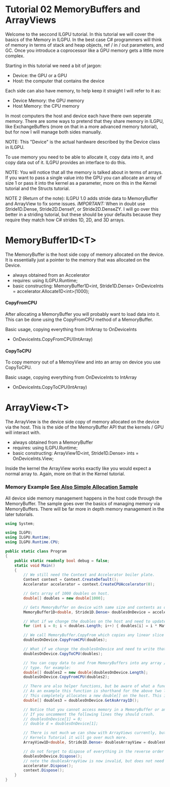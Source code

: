 ﻿---
layout: wiki
---

# Tutorial 02 MemoryBuffers and ArrayViews

Welcome to the seccond ILGPU tutorial. In this tutorial we will cover the basics
 of the Memory in ILGPU. In the best case C# programmers will think of memory 
in terms of stack and heap objects, ref / in / out parameters, and GC. Once you
introduce a coprocessor like a GPU memory gets a little more complex. 

Starting in this tutorial we need a bit of jargon:

* Device: the GPU or a GPU
* Host: the computer that contains the device

Each side can also have memory, to help keep it straight I will refer to it as:

* Device Memory: the GPU memory
* Host Memory: the CPU memory

In most computers the host and device each have there own seperate memory. There are some ways
to pretend that they share memory in ILGPU, like ExchangeBuffers (more on that in a more advanced 
memory tutorial), but for now I will manage both sides manually.

NOTE: This "Device" is the actual hardware described by the Device class in ILGPU.

To use memory you need to be able to allocate it, copy data into it, and copy data out of it.
ILGPU provides an interface to do this. 

NOTE: You will notice that all the memory is talked about in terms of arrays. If you want to pass 
a single value into the GPU you can allocate an array of size 1 or pass it into the kernel as a 
parameter, more on this in the Kernel tutorial and the Structs tutorial.

NOTE 2 (Return of the note): ILGPU 1.0 adds stride data to MemoryBuffer and ArrayView to fix 
some issues. *IMPORTANT:* When in doubt use Stride1D.Dense, Stride2D.DenseY, or Stride2D.DenseZY.
I will go over this better in a striding tutorial, but these should be your defaults because they 
require they match how C# strides 1D, 2D, and 3D arrays.

# MemoryBuffer1D\<T\>
The MemoryBuffer is the host side copy of memory allocated on the device. It is essentially just a 
pointer to the memory that was allocated on the Device.

* always obtained from an Accelerator
* requires: using ILGPU.Runtime;
* basic constructing: MemoryBuffer1D\<int, Stride1D.Dense\> OnDeviceInts = accelerator.Allocate1D\<int\>(1000);

#### CopyFromCPU
After allocating a MemoryBuffer you will probably want to load data into it. This can be done 
using the CopyFromCPU method of a MemoryBuffer.

Basic usage, copying everything from IntArray to OnDeviceInts
* OnDeviceInts.CopyFromCPU(IntArray)

#### CopyToCPU
To copy memory out of a MemoyView and into an array on device you use CopyToCPU.

Basic usage, copying everything from OnDeviceInts to IntArray
* OnDeviceInts.CopyToCPU(IntArray)

# ArrayView\<T\>
The ArrayView is the device side copy of memory allocated on the device via the host. This is the side of the MemoryBuffer
API that the kernels / GPU will interact with.

* always obtained from a MemoryBuffer
* requires: using ILGPU.Runtime;
* basic constructing: ArrayView1D\<int, Stride1D.Dense\> ints = OnDeviceInts.View;

Inside the kernel the ArrayView works exactly like you would expect a normal array to. Again, more on that in the 
Kernel tutorial.

### Memory Example [See Also Simple Allocation Sample](https://github.com/m4rs-mt/ILGPU/tree/master/Samples/SimpleAlloc)
All device side memory management happens in the host code through the MemoryBuffer.
The sample goes over the basics of managing memory via MemoryBuffers. There will be far more
in depth memory management in the later tutorials.

```C#
using System;

using ILGPU;
using ILGPU.Runtime;
using ILGPU.Runtime.CPU;

public static class Program
{
    public static readonly bool debug = false;
    static void Main()
    {
        // We still need the Context and Accelerator boiler plate.
        Context context = Context.CreateDefault();
        Accelerator accelerator = context.CreateCPUAccelerator(0);

        // Gets array of 1000 doubles on host.
        double[] doubles = new double[1000];

        // Gets MemoryBuffer on device with same size and contents as doubles.
        MemoryBuffer1D<double, Stride1D.Dense> doublesOnDevice = accelerator.Allocate1D(doubles);

        // What if we change the doubles on the host and need to update the device side memory?
        for (int i = 0; i < doubles.Length; i++) { doubles[i] = i * Math.PI; }

        // We call MemoryBuffer.CopyFrom which copies any linear slice of doubles into the device side memory.
        doublesOnDevice.CopyFromCPU(doubles);

        // What if we change the doublesOnDevice and need to write that data into host memory?
        doublesOnDevice.CopyToCPU(doubles);

        // You can copy data to and from MemoryBuffers into any array / span / memorybuffer that allocates the same
        // type. for example:
        double[] doubles2 = new double[doublesOnDevice.Length];
        doublesOnDevice.CopyFromCPU(doubles2);

        // There are also helper functions, but be aware of what a function does.
        // As an example this function is shorthand for the above two lines.
        // This completely allocates a new double[] on the host. This is slow.
        double[] doubles3 = doublesOnDevice.GetAsArray1D();

        // Notice that you cannot access memory in a MemoryBuffer or an ArrayView from host code.
        // If you uncomment the following lines they should crash.
        // doublesOnDevice[1] = 0;
        // double d = doublesOnDevice[1];

        // There is not much we can show with ArrayViews currently, but in the 
        // Kernels Tutorial it will go over much more.
        ArrayView1D<double, Stride1D.Dense> doublesArrayView = doublesOnDevice.View;

        // do not forget to dispose of everything in the reverse order you constructed it.
        doublesOnDevice.Dispose();
        // note the doublesArrayView is now invalid, but does not need to be disposed.
        accelerator.Dispose();
        context.Dispose();
    }
}
```